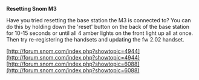 **Resetting Snom M3**

Have you tried resetting the base station the M3 is connected to? You can do this by holding down the 'reset' button on the back of the base station for 10-15 seconds or until all 4 amber lights on the front light up all at once. Then try re-registering the handsets and updating the fw 2.02 handset. 

[http://forum.snom.com/index.php?showtopic=4944](http://forum.snom.com/index.php?showtopic=4944)
[http://forum.snom.com/index.php?showtopic=6088](http://forum.snom.com/index.php?showtopic=6088)